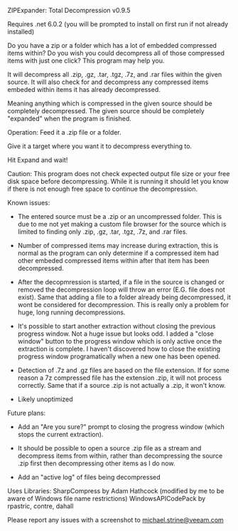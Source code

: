ZIPExpander: Total Decompression v0.9.5

Requires .net 6.0.2 (you will be prompted to install on first run if not already installed)


Do you have a zip or a folder which has a lot of embedded compressed items within? 
Do you wish you could decompress all of those compressed items with just one click?
This program may help you. 


It will decompress all .zip, .gz, .tar, .tgz, .7z, and .rar files within the given source. 
It will also check for and decompress any compressed items embeded within items it has already decompressed.

Meaning anything which is compressed in the given source should be completely decompressed. 
The given source should be completely "expanded" when the program is finished.



Operation:
Feed it a .zip file or a folder.

Give it a target where you want it to decompress everything to. 

Hit Expand and wait! 



Caution: 
This program does not check expected output file size or your free disk space before decompressing. 
While it is running it should let you know if there is not enough free space to continue the decompression.



Known issues: 

- The entered source must be a .zip or an uncompressed folder. This is due to me not yet making a custom file browser for the source which is limited to finding only .zip, .gz, .tar, .tgz, .7z, and .rar files.

- Number of compressed items may increase during extraction, this is normal as the program can only determine if a compressed item had other embeded compressed items within after that item has been decompressed.

- After the decopmression is started, if a file in the source is changed or removed the decompression loop will throw an error (E.G. file does not exist). Same that adding a file to a folder already being decompressed, it wont be considered for decompression.
This is really only a problem for huge, long running decompressions.

- It's possible to start another extraction without closing the previous progress window. Not a huge issue but looks odd. I added a "close window" button to the progress window which is only active once the extraction is complete. I haven't discovered how to close the existing progress window programatically when a new one has been opened.

- Detection of .7z and .gz files are based on the file extension. If for some reason a 7z compressed file has the extension .zip, it will not process correctly. Same that if a source .zip is not actually a .zip, it won't know. 

- Likely unoptimized 



Future plans: 

- Add an "Are you sure?" prompt to closing the progress window (which stops the current extraction).

- It should be possible to open a source .zip file as a stream and decompress items from within, rather than decompressing the source .zip first then decompressing other items as I do now.

- Add an "active log" of files being decompressed 




Uses Libraries:
SharpCompress by Adam Hathcock (modified by me to be aware of Windows file name restrictions)
WindowsAPICodePack by rpastric, contre, dahall


Please report any issues with a screenshot to michael.strine@veeam.com
